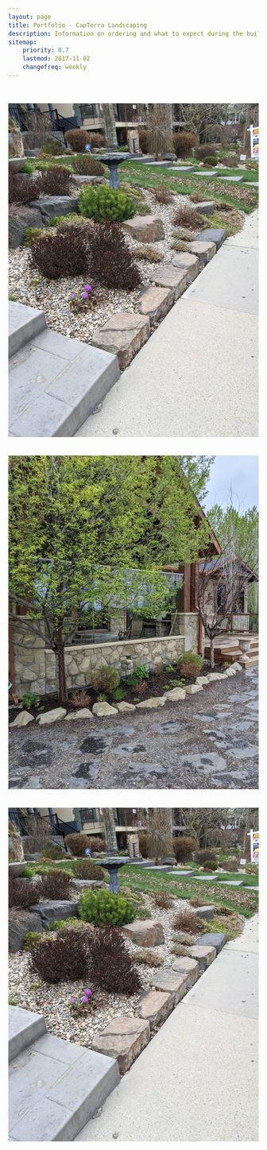 ```yaml
---
layout: page
title: Portfolio - CapTerra Landscaping
description: Information on ordering and what to expect during the build process.
sitemap:
    priority: 0.7
    lastmod: 2017-11-02
    changefreq: weekly
---
```


<div class="row 50% uniform">
			<div class="4u"><a href="{{ "/images/frontgardenfull.jpg" | absolute_url }}" data-lightbox="portfolio" data-title="This is a caption"><z span class="image fit"><img src="{{ "/images/frontgarden.jpg" | absolute_url }}" alt="" /></span></z></a></div>
			<div class="4u"><a href="{{ "/images/drainagefull.jpg" | absolute_url }}" data-lightbox="portfolio" data-title="This is a caption"><z span class="image fit"><img src="{{ "/images/drainage.jpg" | absolute_url }}" alt="" /></span></z></a></div>
			<div class="4u$"><a href="{{ "/images/flagstonefull.jpg" | absolute_url }}" data-lightbox="portfolio" data-title="This is a caption"><z span class="image fit"><img src="/images/flagstone.jpg" alt="" /></span></z></a></div>
			<!-- Break -->
			<div class="4u"><a href="{{ "/images/drainagefull.jpg" | absolute_url }}" data-lightbox="portfolio" data-title="This is a caption"><z span class="image fit"><img src="{{ "/images/drainage.jpg" | absolute_url }}" alt="" /></span></z></a></div>
			<div class="4u"><a href="{{ "/images/frontgardenfull.jpg" | absolute_url }}" data-lightbox="portfolio" data-title="This is a caption"><z span class="image fit"><img src="{{ "/images/frontgarden.jpg" | absolute_url }}" alt="" /></span></z></a></div>
			<div class="4u$"><a href="{{ "/images/treefull.jpg" | absolute_url }}" data-lightbox="portfolio" data-title="This is a caption"><z span class="image fit"><img src="/images/tree.jpg" alt="" /></span></z></a></div>
			<!-- Break -->
			<div class="4u"><a href="{{ "/images/treefull.jpg" | absolute_url }}" data-lightbox="portfolio" data-title="This is a caption"><z span class="image fit"><img src="{{ "/images/tree.jpg" | absolute_url }}" alt="" /></span></z></a></div>
			<div class="4u"><a href="{{ "/images/drainagefull.jpg" | absolute_url }}" data-lightbox="portfolio" data-title="This is a caption"><z span class="image fit"><img src="{{ "/images/drainage.jpg" | absolute_url }}" alt="" /></span></z></a></div>
			<div class="4u$"><a href="{{ "/images/flagstonefull.jpg" | absolute_url }}" data-lightbox="portfolio" data-title="This is a caption"><z span class="image fit"><img src="/images/flagstone.jpg" alt="" /></span></z></a></div>
		</div>


